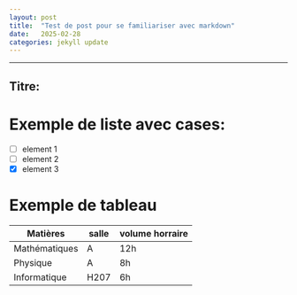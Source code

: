```yaml
---
layout: post
title:  "Test de post pour se familiariser avec markdown"
date:   2025-02-28
categories: jekyll update
---
```


---
## Titre:

# Exemple de liste avec cases:

- [ ] element 1
- [ ] element 2
- [x] element 3

# Exemple de tableau

| Matières    | salle  | volume horraire     |
|--------     |----    |-----------          |
| Mathématiques| A      | 12h                 |
| Physique         | A     | 8h               |
| Informatique| H207 | 6h |
